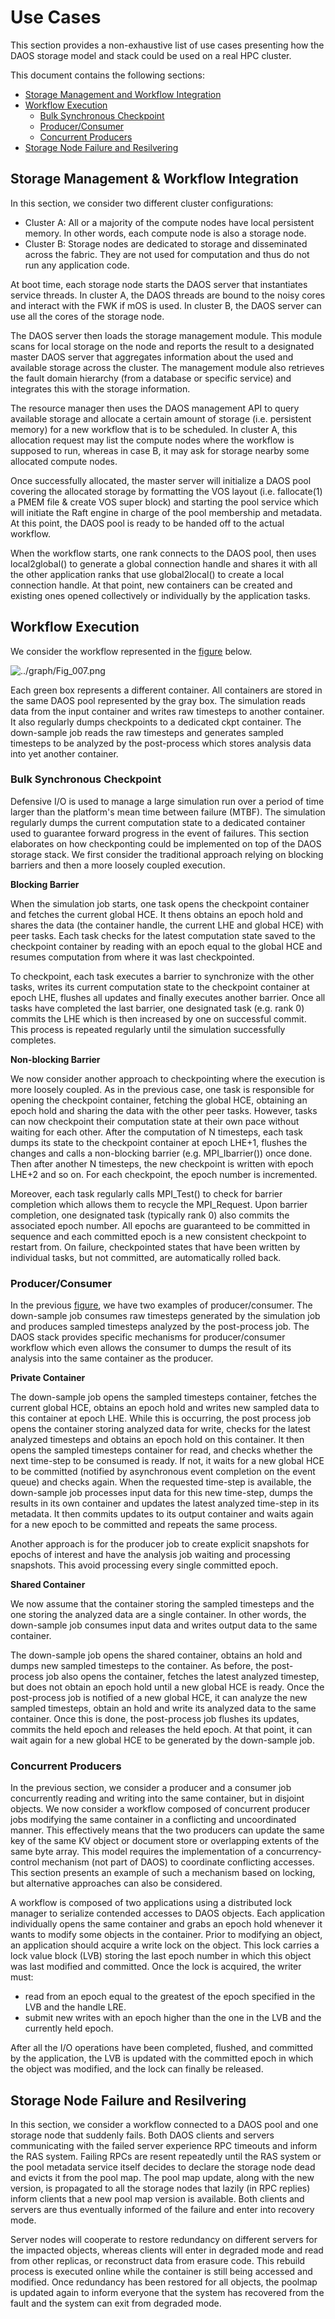 # Use Cases

This section provides a non-exhaustive list of use cases presenting how the
DAOS storage model and stack could be used on a real HPC cluster.

This document contains the following sections:

- <a href="#61">Storage Management and Workflow Integration</a>
- <a href="#62">Workflow Execution</a>
    -  <a href="#63">Bulk Synchronous Checkpoint</a>
    - <a href="#64">Producer/Consumer</a>
    - <a href="#65">Concurrent Producers</a>
- <a href="#66">Storage Node Failure and Resilvering</a>

<a id="61"></a>

## Storage Management & Workflow Integration

In this section, we consider two different cluster configurations:

* Cluster A: All or a majority of the compute nodes have local persistent
  memory. In other words, each compute node is also a storage node.
* Cluster B: Storage nodes are dedicated to storage and disseminated across
  the fabric. They are not used for computation and thus do not run any
  application code.

At boot time, each storage node starts the DAOS server that instantiates
service threads. In cluster A, the DAOS threads are bound to the noisy cores
and interact with the FWK if mOS is used. In cluster B, the DAOS server can
use all the cores of the storage node.

The DAOS server then loads the storage management module. This module scans
for local storage on the node and reports the result to a designated master
DAOS server that aggregates information about the used and available storage
across the cluster. The management module also retrieves the fault domain
hierarchy (from a database or specific service) and integrates this with the
storage information.

The resource manager then uses the DAOS management API to query available
storage and allocate a certain amount of storage (i.e. persistent memory)
for a new workflow that is to be scheduled. In cluster A, this allocation
request may list the compute nodes where the workflow is supposed to run,
whereas in case B, it may ask for storage nearby some allocated compute nodes.

Once successfully allocated, the master server will initialize a DAOS pool
covering the allocated storage by formatting the VOS layout (i.e. fallocate(1)
a PMEM file & create VOS super block) and starting the pool service which
will initiate the Raft engine in charge of the pool membership and metadata.
At this point, the DAOS pool is ready to be handed off to the actual workflow.

When the workflow starts, one rank connects to the DAOS pool, then uses
local2global() to generate a global connection handle and shares it with all
the other application ranks that use global2local() to create a local
connection handle. At that point, new containers can be created and existing
ones opened collectively or individually by the application tasks.

<a id="62"></a>

## Workflow Execution

We consider the workflow represented in the <a href="#6a">figure</a> below.

<a id="6a"></a>
![../graph/Fig_007.png](../graph/Fig_007.png "Example of a Scientific Workflow")

Each green box represents a different container. All containers are stored
in the same DAOS pool represented by the gray box. The simulation reads data
from the input container and writes raw timesteps to another container.
It also regularly dumps checkpoints to a dedicated ckpt container.
The down-sample job reads the raw timesteps and generates sampled timesteps
to be analyzed by the post-process which stores analysis data into yet
another container.

<a id="63"></a>

### Bulk Synchronous Checkpoint

Defensive I/O is used to manage a large simulation run over a period of time
larger than the platform's mean time between failure (MTBF). The simulation
regularly dumps the current computation state to a dedicated container used
to guarantee forward progress in the event of failures. This section
elaborates on how checkponting could be implemented on top of the DAOS
storage stack. We first consider the traditional approach relying on
blocking barriers and then a more loosely coupled execution.

<b>Blocking Barrier</b>

When the simulation job starts, one task opens the checkpoint container
and fetches the current global HCE. It thens obtains an epoch hold and
shares the data (the container handle, the current LHE and global HCE)
with peer tasks. Each task checks for the latest computation state saved
to the checkpoint container by reading with an epoch equal to the global
HCE and resumes computation from where it was last checkpointed.

To checkpoint, each task executes a barrier to synchronize with the
other tasks, writes its current computation state to the checkpoint
container at epoch LHE, flushes all updates and finally executes another
barrier. Once all tasks have completed the last barrier, one designated
task (e.g. rank 0) commits the LHE which is then increased by one on
successful commit. This process is repeated regularly until the simulation
successfully completes.

<b>Non-blocking Barrier</b>

We now consider another approach to checkpointing where the execution is
more loosely coupled. As in the previous case, one task is responsible for
opening the checkpoint container, fetching the global HCE, obtaining an
epoch hold and sharing the data with the other peer tasks.
However, tasks can now checkpoint their computation state at their own pace
without waiting for each other. After the computation of N timesteps,
each task dumps its state to the checkpoint container at epoch LHE+1,
flushes the changes and calls a non-blocking barrier (e.g. MPI_Ibarrier())
once done. Then after another N timesteps, the new checkpoint is written with
epoch LHE+2 and so on. For each checkpoint, the epoch number is incremented.

Moreover, each task regularly calls MPI_Test() to check for barrier
completion which allows them to recycle the MPI_Request. Upon barrier
completion, one designated task (typically rank 0) also commits the
associated epoch number. All epochs are guaranteed to be committed in
sequence and each committed epoch is a new consistent checkpoint to
restart from. On failure, checkpointed states that have been written by
individual tasks, but not committed, are automatically rolled back.

<a id="64"></a>

### Producer/Consumer

In the previous <a href="6a">figure</a>, we have two examples of
producer/consumer. The down-sample job consumes raw timesteps generated
by the simulation job and produces sampled timesteps analyzed by the
post-process job. The DAOS stack provides specific mechanisms for
producer/consumer workflow which even allows the consumer to dumps the
result of its analysis into the same container as the producer.

<b>Private Container</b>

The down-sample job opens the sampled timesteps container, fetches the
current global HCE, obtains an epoch hold and writes new sampled data to
this container at epoch LHE. While this is occurring, the post process job
opens the container storing analyzed data for write, checks for the latest
analyzed timesteps and obtains an epoch hold on this container. It then
opens the sampled timesteps container for read, and checks whether the next
time-step to be consumed is ready. If not, it waits for a new global HCE to
be committed (notified by asynchronous event completion on the event queue)
and checks again. When the requested time-step is available, the down-sample
job processes input data for this new time-step, dumps the results in its
own container and updates the latest analyzed time-step in its metadata.
It then commits updates to its output container and waits again for a new
epoch to be committed and repeats the same process.

Another approach is for the producer job to create explicit snapshots for
epochs of interest and have the analysis job waiting and processing
snapshots. This avoid processing every single committed epoch.

<b>Shared Container</b>

We now assume that the container storing the sampled timesteps and the one
storing the analyzed data are a single container. In other words, the
down-sample job consumes input data and writes output data to the same
container.

The down-sample job opens the shared container, obtains an hold and dumps
new sampled timesteps to the container. As before, the post-process job also
opens the container, fetches the latest analyzed timestep, but does not
obtain an epoch hold until a new global HCE is ready. Once the post-process
job is notified of a new global HCE, it can analyze the new sampled timesteps,
obtain an hold and write its analyzed data to the same container. Once this
is done, the post-process job flushes its updates, commits the held epoch and
releases the held epoch. At that point, it can wait again for a new global
HCE to be generated by the down-sample job.

<a id="65"></a>

### Concurrent Producers

In the previous section, we consider a producer and a consumer job concurrently
reading and writing into the same container, but in disjoint objects. We now
consider a workflow composed of concurrent producer jobs modifying the same
container in a conflicting and uncoordinated manner. This effectively means
that the two producers can update the same key of the same KV object or
document store or overlapping extents of the same byte array. This model
requires the implementation of a concurrency-control mechanism (not part of
DAOS) to coordinate conflicting accesses. This section presents an example
of such a mechanism based on locking, but alternative approaches can also be
considered.

A workflow is composed of two applications using a distributed lock manager
to serialize contended accesses to DAOS objects. Each application individually
opens the same container and grabs an epoch hold whenever it wants to modify
some objects in the container. Prior to modifying an object, an application
should acquire a write lock on the object. This lock carries a lock value
block (LVB) storing the last epoch number in which this object was last
modified and committed. Once the lock is acquired, the writer must:

* read from an epoch equal to the greatest of the epoch specified in the
  LVB and the handle LRE.
* submit new writes with an epoch higher than the one in the LVB and the
  currently held epoch.

After all the I/O operations have been completed, flushed, and committed by
the application, the LVB is updated with the committed epoch in which the
object was modified, and the lock can finally be released.

<a id="66"></a>

## Storage Node Failure and Resilvering

In this section, we consider a workflow connected to a DAOS pool and one
storage node that suddenly fails. Both DAOS clients and servers communicating
with the failed server experience RPC timeouts and inform the RAS system.
Failing RPCs are resent repeatedly until the RAS system or the pool metadata
service itself decides to declare the storage node dead and evicts it from
the pool map. The pool map update, along with the new version, is propagated
to all the storage nodes that lazily (in RPC replies) inform clients that a
new pool map version is available. Both clients and servers are thus
eventually informed of the failure and enter into recovery mode.

Server nodes will cooperate to restore redundancy on different servers for
the impacted objects, whereas clients will enter in degraded mode and read
from other replicas, or reconstruct data from erasure code. This rebuild
process is executed online while the container is still being accessed and
modified. Once redundancy has been restored for all objects, the poolmap is
updated again to inform everyone that the system has recovered from the fault
and the system can exit from degraded mode.

